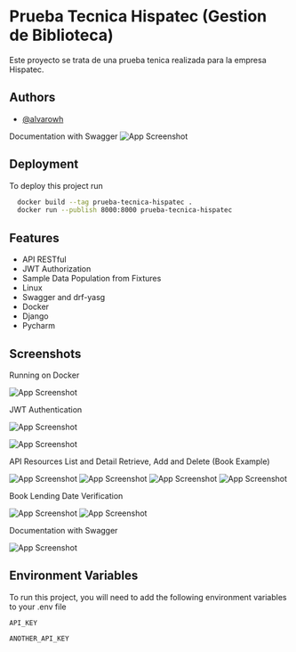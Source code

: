 
# Prueba Tecnica Hispatec (Gestion de Biblioteca)

Este proyecto se trata de una prueba tenica realizada para la empresa Hispatec.

## Authors

- [@alvarowh](https://github.com/alvarowh)

Documentation with Swagger
![App Screenshot](https://i.ibb.co/mynPBkY/swagger1.jpg)
## Deployment

To deploy this project run

```bash
  docker build --tag prueba-tecnica-hispatec .     
  docker run --publish 8000:8000 prueba-tecnica-hispatec     
```


## Features

- API RESTful
- JWT Authorization
- Sample Data Population from Fixtures
- Linux
- Swagger and drf-yasg
- Docker
- Django
- Pycharm


## Screenshots

Running on Docker

![App Screenshot](https://i.ibb.co/L9hrXCg/running-on-docker.jpg)

JWT Authentication 

![App Screenshot](https://i.ibb.co/5r8b7KK/authentication.jpg)

![App Screenshot](https://i.ibb.co/Smc3chh/authentication-2.jpg)


API Resources List and Detail Retrieve, Add and Delete (Book Example)

![App Screenshot](https://i.ibb.co/Zzbm89W/books-list.jpg)
![App Screenshot](https://i.ibb.co/dPDHZCR/book-details.jpg)
![App Screenshot](https://i.ibb.co/1fTFtFj/add-bok.jpg)
![App Screenshot](https://i.ibb.co/LRsz77b/delete-book.jpg)

Book Lending Date Verification

![App Screenshot](https://i.ibb.co/5YzzbBG/book-lending-invalid.jpg)
![App Screenshot](https://i.ibb.co/6yYq1Wx/book-lending-valid.jpg)

Documentation with Swagger

![App Screenshot](https://i.ibb.co/mynPBkY/swagger1.jpg)

## Environment Variables

To run this project, you will need to add the following environment variables to your .env file

`API_KEY`

`ANOTHER_API_KEY`

